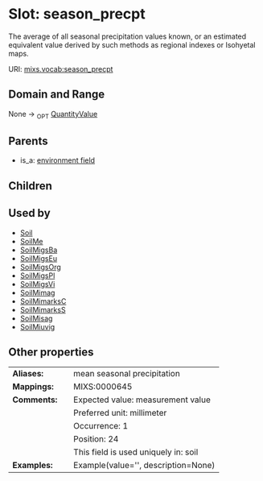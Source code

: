 
# Slot: season_precpt


The average of all seasonal precipitation values known, or an estimated equivalent value derived by such methods as regional indexes or Isohyetal maps.

URI: [mixs.vocab:season_precpt](https://w3id.org/mixs/vocab/season_precpt)


## Domain and Range

None ->  <sub>OPT</sub> [QuantityValue](QuantityValue.md)

## Parents

 *  is_a: [environment field](environment_field.md)

## Children


## Used by

 * [Soil](Soil.md)
 * [SoilMe](SoilMe.md)
 * [SoilMigsBa](SoilMigsBa.md)
 * [SoilMigsEu](SoilMigsEu.md)
 * [SoilMigsOrg](SoilMigsOrg.md)
 * [SoilMigsPl](SoilMigsPl.md)
 * [SoilMigsVi](SoilMigsVi.md)
 * [SoilMimag](SoilMimag.md)
 * [SoilMimarksC](SoilMimarksC.md)
 * [SoilMimarksS](SoilMimarksS.md)
 * [SoilMisag](SoilMisag.md)
 * [SoilMiuvig](SoilMiuvig.md)

## Other properties

|  |  |  |
| --- | --- | --- |
| **Aliases:** | | mean seasonal precipitation |
| **Mappings:** | | MIXS:0000645 |
| **Comments:** | | Expected value: measurement value |
|  | | Preferred unit: millimeter |
|  | | Occurrence: 1 |
|  | | Position: 24 |
|  | | This field is used uniquely in: soil |
| **Examples:** | | Example(value='', description=None) |

